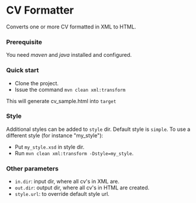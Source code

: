 # CV Formatter
Converts one or more CV formatted in XML to HTML.

### Prerequisite
You need *maven* and *java* installed and configured.

### Quick start

* Clone the project.
* Issue the command `mvn clean xml:transform`

This will generate cv_sample.html into `target`

### Style
Additional styles can be added to `style` dir. Default style is `simple`. To use a different style (for instance "my_style"):
* Put `my_style.xsd` in style dir.
* Run `mvn clean xml:transform -Dstyle=my_style`.

### Other parameters
* `in.dir`: input dir, where all cv's in XML are.
* `out.dir`: output dir, where all cv's in HTML are created.
* `style.url`: to override default style url.